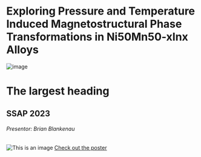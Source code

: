 
# Exploring Pressure and Temperature Induced Magnetostructural Phase Transformations in Ni50Mn50-xInx Alloys
![image](https://user-images.githubusercontent.com/21266314/217930246-a292651c-6848-4547-b23d-d28d9f24e643.png)

# The largest heading
## SSAP 2023
###### Presentor: Brian Blankenau 
![This is an image](https://myoctocat.com/assets/images/base-octocat.svg)
[Check out the poster](https://bjblank2.github.io/assets/SSAP2023.pdf)
